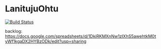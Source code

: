 # LanitujuOhtu

[![Build Status](https://travis-ci.org/Mapukto/LanitujuOhtu.svg?branch=master)](https://travis-ci.org/Mapukto/LanitujuOhtu)

backlog: https://docs.google.com/spreadsheets/d/1DkiRKMXnNw1zIXhS5awehtkM0tyWf1kgaDX2HYBzODk/edit?usp=sharing
